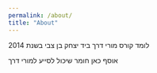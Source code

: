 ```yaml
---
permalink: /about/
title: "About"
---
```


לומד קורס מורי דרך ביד יצחק בן צבי בשנת 2014

אוסף כאן חומר שיכול לסייע למורי דרך 

